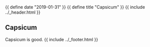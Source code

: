 {{ define date "2019-01-31" }}
{{ define title "Capsicum" }}
{{ include ../_header.html }}

## Capsicum

Capsicum is good.
{{ include ../_footer.html }}